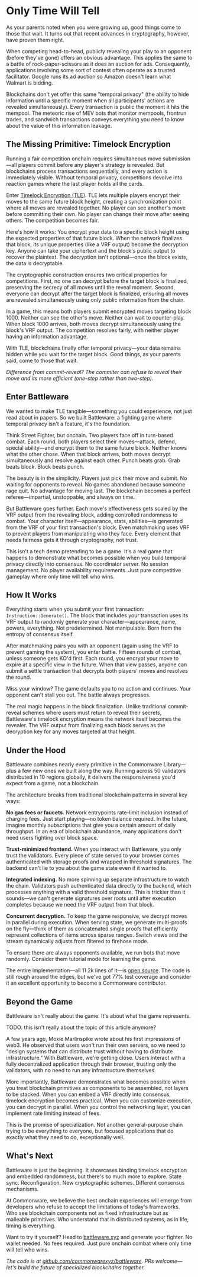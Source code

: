 # Only Time Will Tell

As your parents noted when you were growing up, good things come to those that wait. It turns out that recent advances in cryptography, however, have proven them right.

When competing head-to-head, publicly revealing your play to an opponent (before they've gone) offers an obvious advantage. This applies the same to a battle of rock-paper-scissors as it does an auction for ads. Consequently, applications involving some sort of contest often operate as a trusted facilitator. Google runs its ad auction so Amazon doesn't learn what Walmart is bidding.

Blockchains don't yet offer this same "temporal privacy" (the ability to hide information until a specific moment when all participants' actions are revealed simultaneously). Every transaction is public the moment it hits the mempool. The meteoric rise of MEV bots that monitor mempools, frontrun trades, and sandwich transactions conveys everything you need to know about the value of this information leakage.

## The Missing Primitive: Timelock Encryption

Running a fair competition onchain requires simultaneous move submission—all players commit before any player's strategy is revealed. But blockchains process transactions sequentially, and every action is immediately visible. Without temporal privacy, competitions devolve into reaction games where the last player holds all the cards.

Enter [Timelock Encryption (TLE)](https://eprint.iacr.org/2023/189). TLE lets multiple players encrypt their moves to the same future block height, creating a synchronization point where all moves are revealed together. No player can see another's move before committing their own. No player can change their move after seeing others. The competition becomes fair.

Here's how it works: You encrypt your data to a specific block height using the expected properties of that future block. When the network finalizes that block, its unique properties (like a VRF output) become the decryption key. Anyone can take your ciphertext and the block's public output to recover the plaintext. The decryption isn't optional—once the block exists, the data is decryptable.

The cryptographic construction ensures two critical properties for competitions. First, no one can decrypt before the target block is finalized, preserving the secrecy of all moves until the reveal moment. Second, everyone can decrypt after the target block is finalized, ensuring all moves are revealed simultaneously using only public information from the chain.

In a game, this means both players submit encrypted moves targeting block 1000. Neither can see the other's move. Neither can wait to counter-play. When block 1000 arrives, both moves decrypt simultaneously using the block's VRF output. The competition resolves fairly, with neither player having an information advantage.

With TLE, blockchains finally offer temporal privacy—your data remains hidden while you wait for the target block. Good things, as your parents said, come to those that wait.

_Difference from commit-reveal? The commiter can refuse to reveal their move and its more efficient (one-step rather than two-step)._

## Enter Battleware

We wanted to make TLE tangible—something you could experience, not just read about in papers. So we built Battleware: a fighting game where temporal privacy isn't a feature, it's the foundation.

Think Street Fighter, but onchain. Two players face off in turn-based combat. Each round, both players select their moves—attack, defend, special ability—and encrypt them to the same future block. Neither knows what the other chose. When that block arrives, both moves decrypt simultaneously and resolve against each other. Punch beats grab. Grab beats block. Block beats punch.

The beauty is in the simplicity. Players just pick their move and submit. No waiting for opponents to reveal. No games abandoned because someone rage quit. No advantage for moving last. The blockchain becomes a perfect referee—impartial, unstoppable, and always on time.

But Battleware goes further. Each move's effectiveness gets scaled by the VRF output from the revealing block, adding controlled randomness to combat. Your character itself—appearance, stats, abilities—is generated from the VRF of your first transaction's block. Even matchmaking uses VRF to prevent players from manipulating who they face. Every element that needs fairness gets it through cryptography, not trust.

This isn't a tech demo pretending to be a game. It's a real game that happens to demonstrate what becomes possible when you build temporal privacy directly into consensus. No coordinator server. No session management. No player availability requirements. Just pure competitive gameplay where only time will tell who wins.

## How It Works

Everything starts when you submit your first transaction: `Instruction::Generate()`. The block that includes your transaction uses its VRF output to randomly generate your character—appearance, name, powers, everything. Not predetermined. Not manipulable. Born from the entropy of consensus itself.

After matchmaking pairs you with an opponent (again using the VRF to prevent gaming the system), you enter battle. Fifteen rounds of combat, unless someone gets KO'd first. Each round, you encrypt your move to expire at a specific view in the future. When that view passes, anyone can submit a settle transaction that decrypts both players' moves and resolves the round.

Miss your window? The game defaults you to no action and continues. Your opponent can't stall you out. The battle always progresses.

The real magic happens in the block finalization. Unlike traditional commit-reveal schemes where users must return to reveal their secrets, Battleware's timelock encryption means the network itself becomes the revealer. The VRF output from finalizing each block serves as the decryption key for any moves targeted at that height.

## Under the Hood

Battleware combines nearly every primitive in the Commonware Library—plus a few new ones we built along the way. Running across 50 validators distributed in 10 regions globally, it delivers the responsiveness you'd expect from a game, not a blockchain.

The architecture breaks from traditional blockchain patterns in several key ways:

**No gas fees or faucets.** Network entrypoints rate-limit inclusion instead of charging fees. Just start playing—no token balance required. In the future, imagine monthly subscriptions that give you a certain amount of daily throughput. In an era of blockchain abundance, many applications don't need users fighting over block space.

**Trust-minimized frontend.** When you interact with Battleware, you only trust the validators. Every piece of state served to your browser comes authenticated with storage proofs and wrapped in threshold signatures. The backend can't lie to you about the game state even if it wanted to.

**Integrated indexing.** No more spinning up separate infrastructure to watch the chain. Validators push authenticated data directly to the backend, which processes anything with a valid threshold signature. This is trickier than it sounds—we can't generate signatures over roots until after execution completes because we need the VRF output from that block.

**Concurrent decryption.** To keep the game responsive, we decrypt moves in parallel during execution. When serving state, we generate multi-proofs on the fly—think of them as concatenated single proofs that efficiently represent collections of items across sparse ranges. Switch views and the stream dynamically adjusts from filtered to firehose mode.

To ensure there are always opponents available, we run bots that move randomly. Consider them tutorial mode for learning the game.

The entire implementation—all 11.2k lines of it—is [open source](https://github.com/commonwarexyz/battleware). The code is still rough around the edges, but we've got 77% test coverage and consider it an excellent opportunity to become a Commonware contributor.

## Beyond the Game

Battleware isn't really about the game. It's about what the game represents.

TODO: this isn't really about the topic of this article anymore?

A few years ago, Moxie Marlinspike wrote about his first impressions of web3. He observed that users won't run their own servers, so we need to "design systems that can distribute trust without having to distribute infrastructure." With Battleware, we're getting close. Users interact with a fully decentralized application through their browser, trusting only the validators, with no need to run any infrastructure themselves.

More importantly, Battleware demonstrates what becomes possible when you treat blockchain primitives as components to be assembled, not layers to be stacked. When you can embed a VRF directly into consensus, timelock encryption becomes practical. When you can customize execution, you can decrypt in parallel. When you control the networking layer, you can implement rate limiting instead of fees.

This is the promise of specialization. Not another general-purpose chain trying to be everything to everyone, but focused applications that do exactly what they need to do, exceptionally well.

## What's Next

Battleware is just the beginning. It showcases binding timelock encryption and embedded randomness, but there's so much more to explore. State sync. Reconfiguration. New cryptographic schemes. Different consensus mechanisms.

At Commonware, we believe the best onchain experiences will emerge from developers who refuse to accept the limitations of today's frameworks. Who see blockchain components not as fixed infrastructure but as malleable primitives. Who understand that in distributed systems, as in life, timing is everything.

Want to try it yourself? Head to [battleware.xyz](https://battleware.xyz) and generate your fighter. No wallet needed. No fees required. Just pure onchain combat where only time will tell who wins.

*The code is at [github.com/commonwarexyz/battleware](https://github.com/commonwarexyz/battleware). PRs welcome—let's build the future of specialized blockchains together.*
